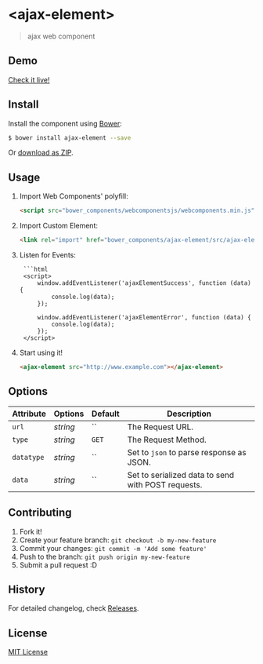 # &lt;ajax-element&gt;

> ajax web component

## Demo

[Check it live!](http://sparksm.github.io/ajax-element)

## Install

Install the component using [Bower](http://bower.io/):

```sh
$ bower install ajax-element --save
```

Or [download as ZIP](https://github.com/sparksm/ajax-element/archive/master.zip).

## Usage

1. Import Web Components' polyfill:

    ```html
    <script src="bower_components/webcomponentsjs/webcomponents.min.js"></script>
    ```

2. Import Custom Element:

    ```html
    <link rel="import" href="bower_components/ajax-element/src/ajax-element.html">
    ```

3. Listen for Events:

		```html
		<script>
			window.addEventListener('ajaxElementSuccess', function (data) {
				console.log(data);
			});
			
			window.addEventListener('ajaxElementError', function (data) {
				console.log(data);
			});
		</script>

3. Start using it!

    ```html
    <ajax-element src="http://www.example.com"></ajax-element>
    ```

## Options

Attribute     | Options     | Default      | Description
---           | ---         | ---          | ---
`url`         | *string*    | ``           | The Request URL.
`type`        | *string*    | `GET`        | The Request Method.
`datatype`    | *string*    | ``           | Set to `json` to parse response as JSON.
`data`        | *string*    | ``           | Set to serialized data to send with POST requests.


## Contributing

1. Fork it!
2. Create your feature branch: `git checkout -b my-new-feature`
3. Commit your changes: `git commit -m 'Add some feature'`
4. Push to the branch: `git push origin my-new-feature`
5. Submit a pull request :D

## History

For detailed changelog, check [Releases](https://github.com/sparksm/ajax-element/releases).

## License

[MIT License](http://opensource.org/licenses/MIT)
